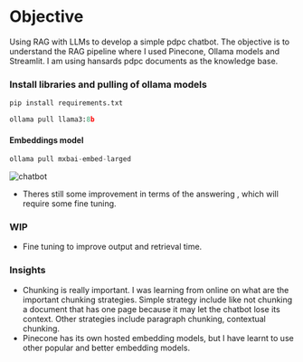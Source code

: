 # Objective
Using RAG with LLMs to develop a simple pdpc chatbot. The objective is to understand the RAG pipeline where I used Pinecone, Ollama models and Streamlit.
I am using hansards pdpc documents as the knowledge base.


### Install libraries and pulling of ollama models

```Python
pip install requirements.txt
```
```Python
ollama pull llama3:8b  
```
#### Embeddings model

```Python
ollama pull mxbai-embed-larged
```

![chatbot](https://github.com/user-attachments/assets/c4ae9572-6f19-4b0b-9744-5c8eb1214556)

- Theres still some improvement in terms of the answering , which will require some fine tuning.

### WIP
- Fine tuning to improve output and retrieval time.

### Insights
- Chunking is really important. I was learning from online on what are the important chunking strategies. Simple strategy include like not chunking a document that has one page because it may let the chatbot lose its context. Other strategies include paragraph chunking, contextual chunking. 
- Pinecone has its own hosted embedding models, but I have learnt to use other popular and better embedding models.


